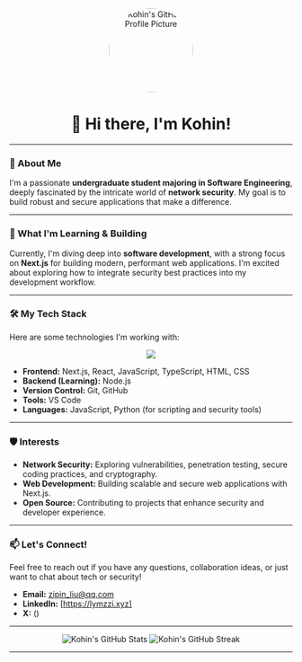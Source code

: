 <div align="center">
  <a href="https://github.com/Kohin">
    <img src="https://avatars.githubusercontent.com/u/YOUR_GITHUB_ID?v=4" width="150px" alt="Kohin's GitHub Profile Picture" style="border-radius:50%">
  </a>
  <h1>👋 Hi there, I'm Kohin!</h1>
</div>

---

### 👀 About Me

I'm a passionate **undergraduate student majoring in Software Engineering**, deeply fascinated by the intricate world of **network security**. My goal is to build robust and secure applications that make a difference.

---

### 🌱 What I'm Learning & Building

Currently, I'm diving deep into **software development**, with a strong focus on **Next.js** for building modern, performant web applications. I'm excited about exploring how to integrate security best practices into my development workflow.

---

### 🛠️ My Tech Stack

Here are some technologies I'm working with:

<p align="center">
  <a href="https://skillicons.dev">
    <img src="https://skillicons.dev/icons?i=nextjs,react,js,ts,html,css,git,github,vscode,nodejs,python" />
  </a>
</p>

* **Frontend:** Next.js, React, JavaScript, TypeScript, HTML, CSS
* **Backend (Learning):** Node.js
* **Version Control:** Git, GitHub
* **Tools:** VS Code
* **Languages:** JavaScript, Python (for scripting and security tools)

---

### 🛡️ Interests

* **Network Security:** Exploring vulnerabilities, penetration testing, secure coding practices, and cryptography.
* **Web Development:** Building scalable and secure web applications with Next.js.
* **Open Source:** Contributing to projects that enhance security and developer experience.

---

### 📫 Let's Connect!

Feel free to reach out if you have any questions, collaboration ideas, or just want to chat about tech or security!

* **Email:** [zipin_liu@qq.com](mailto:zipin_liu@qq.com)
* **LinkedIn:** [https://lymzzi.xyz]
* **X:** ()

---

<div align="center">
  <img src="https://github-readme-stats.vercel.app/api?username=Kohin&show_icons=true&theme=vue&hide_border=true&count_private=true" alt="Kohin's GitHub Stats"/>
  <img src="https://github-readme-streak-stats.herokuapp.com/?user=Kohin&theme=vue&hide_border=true" alt="Kohin's GitHub Streak"/>
</div>

---
